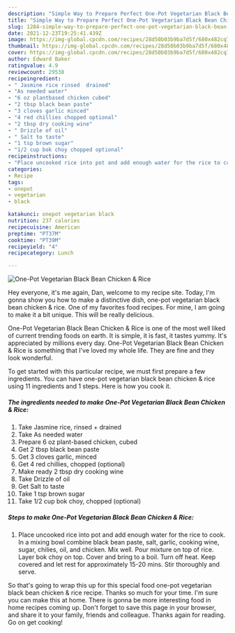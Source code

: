 ```yaml
---
description: "Simple Way to Prepare Perfect One-Pot Vegetarian Black Bean Chicken &amp;amp; Rice"
title: "Simple Way to Prepare Perfect One-Pot Vegetarian Black Bean Chicken &amp;amp; Rice"
slug: 1284-simple-way-to-prepare-perfect-one-pot-vegetarian-black-bean-chicken-and-amp-rice
date: 2021-12-23T19:25:41.439Z
image: https://img-global.cpcdn.com/recipes/28d50b03b9ba7d5f/680x482cq70/one-pot-vegetarian-black-bean-chicken-rice-recipe-main-photo.jpg
thumbnail: https://img-global.cpcdn.com/recipes/28d50b03b9ba7d5f/680x482cq70/one-pot-vegetarian-black-bean-chicken-rice-recipe-main-photo.jpg
cover: https://img-global.cpcdn.com/recipes/28d50b03b9ba7d5f/680x482cq70/one-pot-vegetarian-black-bean-chicken-rice-recipe-main-photo.jpg
author: Edward Baker
ratingvalue: 4.9
reviewcount: 29538
recipeingredient:
- " Jasmine rice rinsed  drained"
- "As needed water"
- "6 oz plantbased chicken cubed"
- "2 tbsp black bean paste"
- "3 cloves garlic minced"
- "4 red chillies chopped optional"
- "2 tbsp dry cooking wine"
- " Drizzle of oil"
- " Salt to taste"
- "1 tsp brown sugar"
- "1/2 cup bok choy chopped optional"
recipeinstructions:
- "Place uncooked rice into pot and add enough water for the rice to cook. In a mixing bowl combine black bean paste, salt, garlic, cooking wine, sugar, chilies, oil, and chicken. Mix well. Pour mixture on top of rice. Layer bok choy on top. Cover and bring to a boil. Turn off heat. Keep covered and let rest for approximately 15-20 mins. Stir thoroughly and serve."
categories:
- Recipe
tags:
- onepot
- vegetarian
- black

katakunci: onepot vegetarian black 
nutrition: 237 calories
recipecuisine: American
preptime: "PT37M"
cooktime: "PT39M"
recipeyield: "4"
recipecategory: Lunch

---
```



![One-Pot Vegetarian Black Bean Chicken &amp; Rice](https://img-global.cpcdn.com/recipes/28d50b03b9ba7d5f/680x482cq70/one-pot-vegetarian-black-bean-chicken-rice-recipe-main-photo.jpg)

Hey everyone, it's me again, Dan, welcome to my recipe site. Today, I'm gonna show you how to make a distinctive dish, one-pot vegetarian black bean chicken &amp; rice. One of my favorites food recipes. For mine, I am going to make it a bit unique. This will be really delicious.



One-Pot Vegetarian Black Bean Chicken &amp; Rice is one of the most well liked of current trending foods on earth. It is simple, it is fast, it tastes yummy. It's appreciated by millions every day. One-Pot Vegetarian Black Bean Chicken &amp; Rice is something that I've loved my whole life. They are fine and they look wonderful.


To get started with this particular recipe, we must first prepare a few ingredients. You can have one-pot vegetarian black bean chicken &amp; rice using 11 ingredients and 1 steps. Here is how you cook it.

<!--inarticleads1-->

##### The ingredients needed to make One-Pot Vegetarian Black Bean Chicken &amp; Rice:

1. Take  Jasmine rice, rinsed + drained
1. Take As needed water
1. Prepare 6 oz plant-based chicken, cubed
1. Get 2 tbsp black bean paste
1. Get 3 cloves garlic, minced
1. Get 4 red chillies, chopped (optional)
1. Make ready 2 tbsp dry cooking wine
1. Take  Drizzle of oil
1. Get  Salt to taste
1. Take 1 tsp brown sugar
1. Take 1/2 cup bok choy, chopped (optional)




<!--inarticleads2-->

##### Steps to make One-Pot Vegetarian Black Bean Chicken &amp; Rice:

1. Place uncooked rice into pot and add enough water for the rice to cook. In a mixing bowl combine black bean paste, salt, garlic, cooking wine, sugar, chilies, oil, and chicken. Mix well. Pour mixture on top of rice. Layer bok choy on top. Cover and bring to a boil. Turn off heat. Keep covered and let rest for approximately 15-20 mins. Stir thoroughly and serve.




So that's going to wrap this up for this special food one-pot vegetarian black bean chicken &amp; rice recipe. Thanks so much for your time. I'm sure you can make this at home. There is gonna be more interesting food in home recipes coming up. Don't forget to save this page in your browser, and share it to your family, friends and colleague. Thanks again for reading. Go on get cooking!
